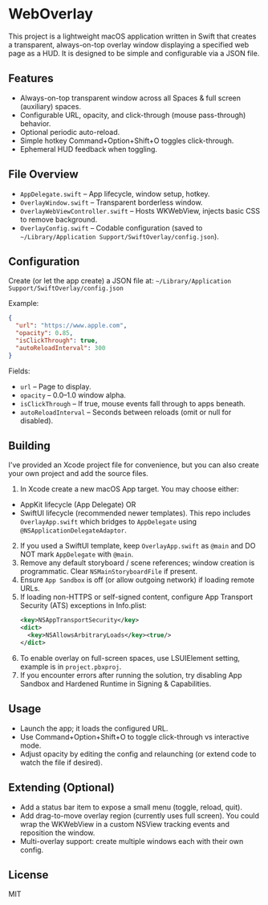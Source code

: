 # WebOverlay

This project is a lightweight macOS application written in Swift that creates a transparent, always-on-top overlay window displaying a specified web page as a HUD. It is designed to be simple and configurable via a JSON file.

## Features
- Always-on-top transparent window across all Spaces & full screen (auxiliary) spaces.
- Configurable URL, opacity, and click-through (mouse pass-through) behavior.
- Optional periodic auto-reload.
- Simple hotkey Command+Option+Shift+O toggles click-through.
- Ephemeral HUD feedback when toggling.

## File Overview
- `AppDelegate.swift` – App lifecycle, window setup, hotkey.
- `OverlayWindow.swift` – Transparent borderless window.
- `OverlayWebViewController.swift` – Hosts WKWebView, injects basic CSS to remove background.
- `OverlayConfig.swift` – Codable configuration (saved to `~/Library/Application Support/SwiftOverlay/config.json`).

## Configuration
Create (or let the app create) a JSON file at:
`~/Library/Application Support/SwiftOverlay/config.json`

Example:
```json
{
  "url": "https://www.apple.com",
  "opacity": 0.85,
  "isClickThrough": true,
  "autoReloadInterval": 300
}
```

Fields:
- `url` – Page to display.
- `opacity` – 0.0–1.0 window alpha.
- `isClickThrough` – If true, mouse events fall through to apps beneath.
- `autoReloadInterval` – Seconds between reloads (omit or null for disabled).

## Building

I've provided an Xcode project file for convenience, but you can also create your own project and add the source files.

1. In Xcode create a new macOS App target. You may choose either:
  - AppKit lifecycle (App Delegate) OR
  - SwiftUI lifecycle (recommended newer templates). This repo includes `OverlayApp.swift` which bridges to `AppDelegate` using `@NSApplicationDelegateAdaptor`.
2. If you used a SwiftUI template, keep `OverlayApp.swift` as `@main` and DO NOT mark `AppDelegate` with `@main`.
3. Remove any default storyboard / scene references; window creation is programmatic. Clear `NSMainStoryboardFile` if present.
4. Ensure `App Sandbox` is off (or allow outgoing network) if loading remote URLs.
5. If loading non-HTTPS or self-signed content, configure App Transport Security (ATS) exceptions in Info.plist:
   ```xml
   <key>NSAppTransportSecurity</key>
   <dict>
     <key>NSAllowsArbitraryLoads</key><true/>
   </dict>
   ```
6. To enable overlay on full-screen spaces, use LSUIElement setting, example is in `project.pbxproj`.
7. If you encounter errors after running the solution, try disabling App Sandbox and Hardened Runtime in Signing & Capabilities.

## Usage
- Launch the app; it loads the configured URL.
- Use Command+Option+Shift+O to toggle click-through vs interactive mode.
- Adjust opacity by editing the config and relaunching (or extend code to watch the file if desired).

## Extending (Optional)
- Add a status bar item to expose a small menu (toggle, reload, quit).
- Add drag-to-move overlay region (currently uses full screen). You could wrap the WKWebView in a custom NSView tracking events and reposition the window.
- Multi-overlay support: create multiple windows each with their own config.

## License
MIT
